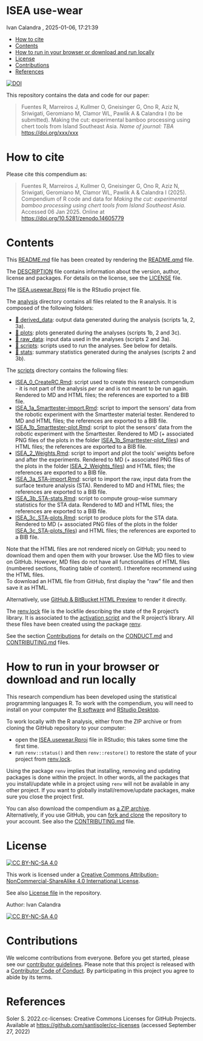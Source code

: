 # ISEA use-wear
Ivan Calandra
, 2025-01-06, 17:21:39

- [How to cite](#how-to-cite)
- [Contents](#contents)
- [How to run in your browser or download and run
  locally](#how-to-run-in-your-browser-or-download-and-run-locally)
- [License](#license)
- [Contributions](#contributions)
- [References](#references)

[![DOI](https://zenodo.org/badge/DOI/10.5281/zenodo.14605779.svg)](https://doi.org/10.5281/zenodo.14605779)

This repository contains the data and code for our paper:

> Fuentes R, Marreiros J, Kullmer O, Gneisinger G, Ono R, Aziz N,
> Sriwigati, Geromiano M, Clamor WL, Pawlik A & Calandra I (to be
> submitted). Making the cut: experimental bamboo processing using chert
> tools from Island Southeast Asia. *Name of journal: TBA*
> <https://doi.org/xxx/xxx>

# How to cite

Please cite this compendium as:

> Fuentes R, Marreiros J, Kullmer O, Gneisinger G, Ono R, Aziz N,
> Sriwigati, Geromiano M, Clamor WL, Pawlik A & Calandra I (2025).
> Compendium of R code and data for *Making the cut: experimental bamboo
> processing using chert tools from Island Southeast Asia*. Accessed 06
> Jan 2025. Online at <https://doi.org/10.5281/zenodo.14605779>

# Contents

This [README.md](/README.md) file has been created by rendering the
[README.qmd](/README.qmd) file.

The [DESCRIPTION](/DESCRIPTION) file contains information about the
version, author, license and packages. For details on the license, see
the [LICENSE](/LICENSE) file.

The [ISEA.usewear.Rproj](/ISEA.usewear.Rproj) file is the RStudio
project file.

The [analysis](/analysis) directory contains all files related to the R
analysis. It is composed of the following folders:

- [:file_folder: derived_data](/analysis/derived_data): output data
  generated during the analysis (scripts 1a, 2, 3a).  
- [:file_folder: plots](/analysis/plots): plots generated during the
  analyses (scripts 1b, 2 and 3c).  
- [:file_folder: raw_data](/analysis/raw_data): input data used in the
  analyses (scripts 2 and 3a).  
- [:file_folder: scripts](/analysis/scripts): scripts used to run the
  analyses. See below for details.  
- [:file_folder: stats](/analysis/stats): summary statistics generated
  during the analyses (scripts 2 and 3b).

The [scripts](/analysis/scripts) directory contains the following files:

- [ISEA_0_CreateRC.Rmd](/analysis/scripts/ISEA_0_CreateRC.Rmd): script
  used to create this research compendium - it is not part of the
  analysis *per se* and is not meant to be run again. Rendered to MD and
  HTML files; the references are exported to a BIB file.  
- [ISEA_1a_Smarttester-import.Rmd](/analysis/scripts/ISEA_1a_Smarttester-import.Rmd):
  script to import the sensors’ data from the robotic experiment with
  the Smarttester material tester. Rendered to MD and HTML files; the
  references are exported to a BIB file.  
- [ISEA_1b_Smarttester-plot.Rmd](/analysis/scripts/ISEA_1b_Smarttester-plot.Rmd):
  script to plot the sensors’ data from the robotic experiment with the
  Smarttester. Rendered to MD (+ associated PNG files of the plots in
  the folder
  [ISEA_1b_Smarttester-plot_files](/analysis/scripts/ISEA_1b_Smarttester-plot_files/figure-gfm/))
  and HTML files; the references are exported to a BIB file.  
- [ISEA_2_Weights.Rmd](/analysis/scripts/ISEA_2_Weights.Rmd): script to
  import and plot the tools’ weights before and after the experiments.
  Rendered to MD (+ associated PNG files of the plots in the folder
  [ISEA_2_Weights_files](/analysis/scripts/ISEA_2_Weights_files/figure-gfm/))
  and HTML files; the references are exported to a BIB file.  
- [ISEA_3a_STA-import.Rmd](/analysis/scripts/ISEA_3a_STA-import.Rmd):
  script to import the raw, input data from the surface texture analysis
  (STA). Rendered to MD and HTML files; the references are exported to a
  BIB file.  
- [ISEA_3b_STA-stats.Rmd](/analysis/scripts/ISEA_3b_STA-stats.Rmd):
  script to compute group-wise summary statistics for the STA data.
  Rendered to MD and HTML files; the references are exported to a BIB
  file.  
- [ISEA_3c_STA-plots.Rmd](/analysis/scripts/ISEA_3c_STA-plots.Rmd):
  script to produce plots for the STA data. Rendered to MD (+ associated
  PNG files of the plots in the folder
  [ISEA_3c_STA-plots_files](/analysis/scripts/ISEA_3c_STA-plots_files/figure-gfm/))
  and HTML files; the references are exported to a BIB file.

Note that the HTML files are not rendered nicely on GitHub; you need to
download them and open them with your browser. Use the MD files to view
on GitHub. However, MD files do not have all functionalities of HTML
files (numbered sections, floating table of content). I therefore
recommend using the HTML files.  
To download an HTML file from GitHub, first display the “raw” file and
then save it as HTML.

Alternatively, use [GitHub & BitBucket HTML
Preview](https://htmlpreview.github.io/) to render it directly.

The [renv.lock](/renv.lock) file is the lockfile describing the state of
the R project’s library. It is associated to the [activation
script](/renv/activate.R) and the R project’s library. All these files
have been created using the package
[renv](https://rstudio.github.io/renv/index.html).

See the section [Contributions](#contributions) for details on the
[CONDUCT.md](/CONDUCT.md) and [CONTRIBUTING.md](CONTRIBUTING.md) files.

# How to run in your browser or download and run locally

This research compendium has been developed using the statistical
programming languages R. To work with the compendium, you will need to
install on your computer the [R software](https://cloud.r-project.org/)
and [RStudio Desktop](https://posit.co/download/rstudio-desktop/).

To work locally with the R analysis, either from the ZIP archive or from
cloning the GitHub repository to your computer:

- open the [ISEA.usewear.Rproj](/ISEA.usewear.Rproj) file in RStudio;
  this takes some time the first time.  
- run `renv::status()` and then `renv::restore()` to restore the state
  of your project from [renv.lock](/renv.lock).

Using the package `renv` implies that installing, removing and updating
packages is done within the project. In other words, all the packages
that you install/update while in a project using `renv` will not be
available in any other project. If you want to globally
install/remove/update packages, make sure you close the project first.

You can also download the compendium as [a ZIP
archive](https://github.com/ivan-paleo/ISEA.usewear/archive/main.zip).  
Alternatively, if you use GitHub, you can [fork and
clone](https://happygitwithr.com/fork-and-clone.html) the repository to
your account. See also the [CONTRIBUTING.md](CONTRIBUTING.md) file.

# License

[![CC BY-NC-SA
4.0](https://img.shields.io/badge/License-CC%20BY--NC--SA%204.0-lightgrey.svg)](http://creativecommons.org/licenses/by-nc-sa/4.0/)

This work is licensed under a [Creative Commons
Attribution-NonCommercial-ShareAlike 4.0 International
License](http://creativecommons.org/licenses/by-nc-sa/4.0/).

See also [License file](LICENSE) in the repository.

Author: Ivan Calandra

[![CC BY-NC-SA
4.0](https://licensebuttons.net/l/by-nc-sa/4.0/88x31.png)](http://creativecommons.org/licenses/by-nc-sa/4.0/)

# Contributions

We welcome contributions from everyone. Before you get started, please
see our [contributor guidelines](CONTRIBUTING.md). Please note that this
project is released with a [Contributor Code of Conduct](CONDUCT.md). By
participating in this project you agree to abide by its terms.

# References

Soler S. 2022.cc-licenses: Creative Commons Licenses for GitHub
Projects. Available at https://github.com/santisoler/cc-licenses
(accessed September 27, 2022)
